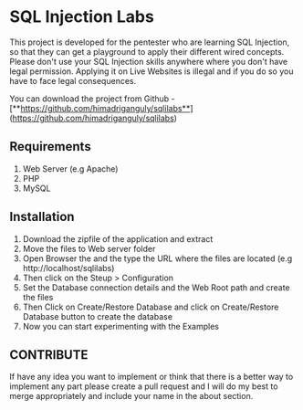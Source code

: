 # SQL Injection Labs

This project is developed for the pentester who are learning SQL Injection, so that they can get a playground to apply their different wired concepts. Please don't use your SQL Injection skills anywhere where you don't have legal permission. Applying it on Live Websites is illegal and if you do so you have to face legal consequences.

You can download the project from Github - [**https://github.com/himadriganguly/sqlilabs**] (https://github.com/himadriganguly/sqlilabs)

## Requirements

1. Web Server (e.g Apache)
2. PHP
3. MySQL

## Installation

1. Download the zipfile of the application and extract
2. Move the files to Web server folder
3. Open Browser the and the type the URL where the files are located (e.g http://localhost/sqlilabs)
4. Then click on the Steup > Configuration
5. Set the Database connection details and the Web Root path and create the files
6. Then Click on Create/Restore Database and click on Create/Restore Database button to create the database
7. Now you can start experimenting with the Examples

## CONTRIBUTE

If have any idea you want to implement or think that there is a better way to implement any part please create a pull request and I will do my best to merge appropriately and include your name in the about section.

